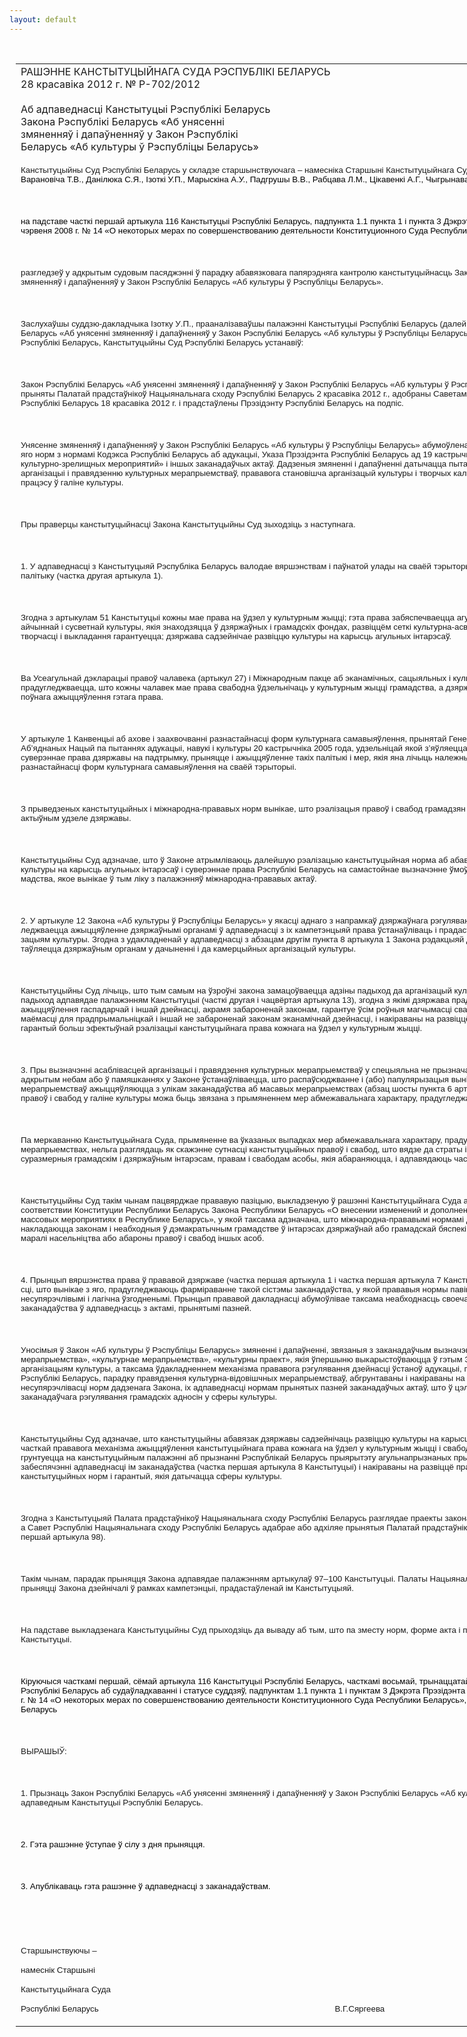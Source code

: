 ```yaml
---
layout: default
---
```


<div style="margin: 0px auto; width: 1000px;">

<div id="flag">

 

</div>

<div id="fixedWidth">

<div id="body">

<div id="columnSpanned">

<div id="content" style="margin: 10px">

<table>
<colgroup>
<col style="width: 100%" />
</colgroup>
<tbody>
<tr class="odd">
<td><div data-align="center" style="text-transform: uppercase;">
Рашэнне Канстытуцыйнага Суда Рэспублікі Беларусь
</div>
<div data-align="center">
28 красавіка 2012 г. № Р-702/2012
</div>
<div data-align="left" style="width: 400px; margin-top: 20px; margin-bottom: 20px;">
Аб адпаведнасці Канстытуцыі Рэспублікі Беларусь Закона Рэспублікі Беларусь «Аб унясенні змяненняў і дапаўненняў у Закон Рэспублікі Беларусь «Аб культуры ў Рэспубліцы Беларусь»
</div>
<p><span style="font-size: 10pt; font-family: Arial">Канстытуцыйны Суд Рэспублікі Беларусь у складзе старшынствуючага – намесніка Старшыні Канстытуцыйнага Суда Сяргеевай В.Г., суддзяў </span><span lang="BE" style="font-size: 10pt; color: black; font-family: Arial; mso-ansi-language: BE">Бойка Т.С., Варановіча Т.В., Данілюка С.Я., Ізоткі У.П., Марыскіна А.У., Падгрушы В.В., Рабцава Л.М., Цікавенкі А.Г., Чыгрынава С.П.</span></p>
<p><span style="font-size: 10pt; font-family: Arial"></span></p>
<p> </p>
<p><span style="font-size: 10pt; color: black; font-family: Arial">на падставе часткі першай артыкула 116 Канстытуцыі Рэспублікі Беларусь, падпункта 1.1 пункта 1 і пункта 3 Дэкрэта Прэзідэнта Рэспублікі Беларусь ад 26 чэрвеня 2008 г. № 14 «О некоторых мерах по совершенствованию деятельности Конституционного Суда Республики Беларусь»</span></p>
<p><span style="font-size: 10pt; color: black; font-family: Arial"></span></p>
<p> </p>
<p><span style="font-size: 10pt; font-family: Arial">разгледзеў у адкрытым судовым пасяджэнні ў парадку абавязковага папярэдняга кантролю канстытуцыйнасць Закона Рэспублікі Беларусь «Аб унясенні змяненняў і дапаўненняў у Закон Рэспублікі Беларусь «Аб культуры ў Рэспубліцы Беларусь».</span></p>
<p><span style="font-size: 10pt; font-family: Arial"></span></p>
<p> </p>
<p><span style="font-size: 10pt; font-family: Arial">Заслухаўшы суддзю-дакладчыка </span><span lang="BE" style="font-size: 10pt; font-family: Arial; mso-ansi-language: BE">Ізотку</span><span lang="BE" style="font-size: 10pt; font-family: Arial"> </span><span lang="BE" style="font-size: 10pt; font-family: Arial; mso-ansi-language: BE">У</span><span style="font-size: 10pt; font-family: Arial">.П., прааналізаваўшы палажэнн</span><span lang="BE" style="font-size: 10pt; font-family: Arial; mso-ansi-language: BE">і</span><span style="font-size: 10pt; font-family: Arial"> Канстытуцыі Рэспублікі Беларусь (далей – Канстытуцыя), Закона Рэспублікі Беларусь «Аб унясенні змяненняў і дапаўненняў у Закон Рэспублікі Беларусь «Аб культуры ў Рэспубліцы Беларусь» і іншых заканадаўчых актаў Рэспублікі Беларусь, Канстытуцыйны Суд Рэспублікі Беларусь устанавіў:</span></p>
<p><span style="font-size: 10pt; font-family: Arial"></span></p>
<p> </p>
<p><span style="font-size: 10pt; font-family: Arial">Закон Рэспублікі Беларусь «Аб унясенні змяненняў і дапаўненняў у Закон Рэспублікі Беларусь «Аб культуры ў Рэспубліцы Беларусь» (далей – Закон) прыняты Палатай прадстаўнікоў Нацыянальнага сход</span><span lang="BE" style="font-size: 10pt; font-family: Arial; mso-ansi-language: BE">у</span><span style="font-size: 10pt; font-family: Arial"> Рэспублікі Беларусь 2 красавіка 2012 г., адобраны Саветам Рэспублікі Нацыянальнага сход</span><span lang="BE" style="font-size: 10pt; font-family: Arial; mso-ansi-language: BE">у</span><span style="font-size: 10pt; font-family: Arial"> Рэспублікі Беларусь 18 красавіка 2012 г. і прадстаўлены Прэзідэнту Рэспублікі Беларусь на подпіс. </span></p>
<p><span style="font-size: 10pt; font-family: Arial"></span></p>
<p> </p>
<p><span style="font-size: 10pt; font-family: Arial">Унясенне змяненняў і дапаўненняў у Закон Рэспублікі Беларусь «Аб</span><span lang="BE" style="font-size: 10pt; font-family: Arial; mso-ansi-language: BE"> </span><span style="font-size: 10pt; font-family: Arial">культуры ў Рэспубліцы Беларусь» абумоўлена </span><span lang="BE" style="font-size: 10pt; font-family: Arial; mso-ansi-language: BE">перш за ўсё</span><span style="font-size: 10pt; font-family: Arial"> неабходнасцю ўзгаднення яго норм з нормамі Кодэкса Рэспублікі Беларусь аб адукацыі, Указа Прэзідэнта Рэспублікі Беларусь ад 19 кастрычніка 2010 г. № 542 «О проведении культурно-зрелищных мероприятий» і </span><span lang="BE" style="font-size: 10pt; font-family: Arial; mso-ansi-language: BE">іншых</span><span style="font-size: 10pt; font-family: Arial"> заканадаўчых актаў. </span><span lang="BE" style="font-size: 10pt; font-family: Arial; mso-ansi-language: BE">Дадзеныя </span><span style="font-size: 10pt; font-family: Arial">змяненні і дапаўненні </span><span lang="BE" style="font-size: 10pt; font-family: Arial; mso-ansi-language: BE">да</span><span style="font-size: 10pt; font-family: Arial">тычацца </span><span lang="BE" style="font-size: 10pt; font-family: Arial; mso-ansi-language: BE">пытанняў </span><span style="font-size: 10pt; font-family: Arial">рэгулявання адносін па арганізацыі і правядзенню культурных мерапрыемстваў, прававога </span><span lang="BE" style="font-size: 10pt; font-family: Arial; mso-ansi-language: BE">становішча</span><span style="font-size: 10pt; font-family: Arial"> арганізацый культуры і творчых калектываў, а таксама адукацыйнага працэсу ў галіне культуры.</span></p>
<p><span style="font-size: 10pt; font-family: Arial"></span></p>
<p> </p>
<p><span style="font-size: 10pt; font-family: Arial">Пры праверцы канстытуцыйнасці Закона Канстытуцыйны Суд зыходзіць з наступнага.</span></p>
<p><span style="font-size: 10pt; font-family: Arial"></span></p>
<p> </p>
<p><span style="font-size: 10pt; font-family: Arial">1. У адпаведнасці з Канстытуцыяй Рэспубліка Беларусь </span><span lang="BE" style="font-size: 10pt; font-family: Arial; mso-ansi-language: BE">вало</span><span style="font-size: 10pt; font-family: Arial">дае вяршэнствам і паўнатой улады на сваёй тэрыторыі</span><span lang="BE" style="font-size: 10pt; font-family: Arial; mso-ansi-language: BE">,</span><span style="font-size: 10pt; font-family: Arial"> самастойна ажыццяўляе ўнутраную палітыку (частк</span><span lang="BE" style="font-size: 10pt; font-family: Arial; mso-ansi-language: BE">а</span><span style="font-size: 10pt; font-family: Arial"> другая артыкула 1).</span></p>
<p><span style="font-size: 10pt; font-family: Arial"></span></p>
<p> </p>
<p><span style="font-size: 10pt; font-family: Arial">Згодна </span><span lang="BE" style="font-size: 10pt; font-family: Arial; mso-ansi-language: BE">з </span><span style="font-size: 10pt; font-family: Arial">артыкул</span><span lang="BE" style="font-size: 10pt; font-family: Arial; mso-ansi-language: BE">ам</span><span style="font-size: 10pt; font-family: Arial"> 51 Канстытуцыі кожны мае права на ўдзел у культурным жыцці; гэта права забяспечваецца агульнадаступнасцю каштоўнасцей айчыннай і сусветнай культуры, якія знаходзяцца ў дзяржаўных і грамадскіх фондах, развіццём сеткі культурна-асветных устаноў; </span><span lang="BE" style="font-size: 10pt; font-family: Arial; mso-ansi-language: BE">свабода</span><span style="font-size: 10pt; font-family: Arial"> мастацкай творчасці і выкладання гарантуецца; дзяржава садзейнічае развіццю культуры на </span><span lang="BE" style="font-size: 10pt; font-family: Arial; mso-ansi-language: BE">карысць</span><span style="font-size: 10pt; font-family: Arial"> агульных інтарэсаў. </span></p>
<p><span style="font-size: 10pt; font-family: Arial"></span></p>
<p> </p>
<p><span style="font-size: 10pt; font-family: Arial">Ва Усеагульнай дэкларацыі пра</span><span lang="BE" style="font-size: 10pt; font-family: Arial; mso-ansi-language: BE">во</span><span style="font-size: 10pt; font-family: Arial">ў чалавека (артыкул 27) і Міжнародным пакце аб эканамічных, сацыяльных і культурных правах (артыкул 15) таксама прадугледжваецца, што кожны чалавек мае права свабодна ўдзельнічаць у культурным жыцці </span><span lang="BE" style="font-size: 10pt; font-family: Arial; mso-ansi-language: BE">грамад</span><span style="font-size: 10pt; font-family: Arial">ства, а дзяржава павінна прымаць меры для поўнага ажыццяўлення гэтага права.</span></p>
<p><span style="font-size: 10pt; font-family: Arial"></span></p>
<p> </p>
<p><span style="font-size: 10pt; font-family: Arial">У артыкуле 1 Канвенцыі аб ахове і заахвочванні разнастайнасці форм культурнага самавыяўлення, прынятай Генеральнай канферэнцыяй Арганізацыі Аб’яднаных Нацый па пытаннях адукацыі, навукі і культуры 20 кастрычніка 2005 года, удзельніцай якой з’яўляецца Рэспубліка Беларусь, пацвярджаецца суверэннае права дзяржавы на падтрымку, прыняцце і ажыццяўленне так</span><span lang="BE" style="font-size: 10pt; font-family: Arial; mso-ansi-language: BE">іх</span><span style="font-size: 10pt; font-family: Arial"> палітыкі і мер, як</span><span lang="BE" style="font-size: 10pt; font-family: Arial; mso-ansi-language: BE">ія</span><span style="font-size: 10pt; font-family: Arial"> ян</span><span lang="BE" style="font-size: 10pt; font-family: Arial; mso-ansi-language: BE">а</span><span style="font-size: 10pt; font-family: Arial"> лічыць належнымі для аховы і заахвочвання разнастайнасці форм культурнага самавыяўлення на сваёй тэрыторыі. </span></p>
<p><span style="font-size: 10pt; font-family: Arial"></span></p>
<p> </p>
<p><span style="font-size: 10pt; font-family: Arial">З прыведзеных канстытуцыйных і міжнародна-прававых норм </span><span lang="BE" style="font-size: 10pt; font-family: Arial; mso-ansi-language: BE">выніка</span><span style="font-size: 10pt; font-family: Arial">е, што рэалізацыя правоў і свабод грамадзян у галіне культуры ажыццяўляецца пры актыўным удзеле дзяржавы.</span></p>
<p><span style="font-size: 10pt; font-family: Arial"></span></p>
<p> </p>
<p><span style="font-size: 10pt; font-family: Arial">Канстытуцыйны Суд адзначае, што ў Законе атрымліваюць далейшую рэалізацыю канстытуцыйная норма аб абавязку дзяржавы садзейнічаць развіццю культуры на </span><span lang="BE" style="font-size: 10pt; font-family: Arial; mso-ansi-language: BE">карысць</span><span style="font-size: 10pt; font-family: Arial"> агульных інтарэсаў і суверэннае права Рэспублікі Беларусь на самастойнае вызначэнне ўмоў культурнага развіцця беларускага </span><span lang="BE" style="font-size: 10pt; font-family: Arial; mso-ansi-language: BE">грамад</span><span style="font-size: 10pt; font-family: Arial">ства</span><span lang="BE" style="font-size: 10pt; font-family: Arial; mso-ansi-language: BE">,</span><span lang="BE" style="font-size: 10pt; font-family: Arial"> </span><span style="font-size: 10pt; font-family: Arial">якое вы</span><span lang="BE" style="font-size: 10pt; font-family: Arial; mso-ansi-language: BE">ні</span><span style="font-size: 10pt; font-family: Arial">кае ў тым ліку з палажэнняў міжнародна-прававых актаў</span><span lang="BE" style="font-size: 10pt; font-family: Arial; mso-ansi-language: BE">.</span></p>
<p><span lang="BE" style="font-size: 10pt; font-family: Arial; mso-ansi-language: BE"></span></p>
<p> </p>
<p><span lang="BE" style="font-size: 10pt; font-family: Arial; mso-ansi-language: BE">2. У артыкуле 12 Закона «Аб культуры ў Рэспубліцы Беларусь» у якасці аднаго з напрамкаў дзяржаўнага рэгулявання і кіравання ў галіне культуры прадугледжваецца ажыццяўленне дзяржаўнымі органамі ў адпаведнасці з іх кампетэнцыяй права ўстанаўліваць і прадастаўляць ільготы некамерцыйным арганізацыям культуры. Згодна з удакладненай у адпаведнасці з абзацам другім пункта 8 артыкула 1 Закона рэдакцыяй дадзенай нормы такое права прадастаўляецца дзяржаўным органам у дачыненні і да камерцыйных арганізацый культуры. </span></p>
<p><span lang="BE" style="font-size: 10pt; font-family: Arial; mso-ansi-language: BE"></span></p>
<p> </p>
<p><span style="font-size: 10pt; font-family: Arial">Канстытуцыйны Суд </span><span lang="BE" style="font-size: 10pt; font-family: Arial; mso-ansi-language: BE">лічыць</span><span style="font-size: 10pt; font-family: Arial">, што ты</span><span lang="BE" style="font-size: 10pt; font-family: Arial; mso-ansi-language: BE">м</span><span style="font-size: 10pt; font-family: Arial"> самы</span><span lang="BE" style="font-size: 10pt; font-family: Arial; mso-ansi-language: BE">м</span><span style="font-size: 10pt; font-family: Arial"> на ўзроўні закона замацоўваецца адзіны падыход да арганізацый культуры незалежна ад іх віду. Дадзены падыход адпавядае палажэнням Канстытуцыі (часткі другая і чацвёртая артыкула 13), </span><span lang="BE" style="font-size: 10pt; font-family: Arial; mso-ansi-language: BE">згодна </span><span style="font-size: 10pt; font-family: Arial">з якім</span><span lang="BE" style="font-size: 10pt; font-family: Arial; mso-ansi-language: BE">і</span><span style="font-size: 10pt; font-family: Arial"> дзяржав</span><span lang="BE" style="font-size: 10pt; font-family: Arial; mso-ansi-language: BE">а</span><span lang="BE" style="font-size: 10pt; font-family: Arial"> </span><span lang="BE" style="font-size: 10pt; font-family: Arial; mso-ansi-language: BE">прадастаўля</span><span style="font-size: 10pt; font-family: Arial">е ўсім роўныя правы для ажыццяўлення гаспадарчай і іншай дзейнасці, акрамя забароненай законам, гарантуе ўсім роўныя магчымасці свабоднага выкарыстання здольнасцей і маёмасці для прадпрымальніцкай і іншай не забароненай законам эканамічнай дзейнасці, і накіраваны на развіццё культурнай дзейнасці і ўстанаўленне гарантый бол</span><span lang="BE" style="font-size: 10pt; font-family: Arial; mso-ansi-language: BE">ьш</span><span style="font-size: 10pt; font-family: Arial"> эфектыўнай рэалізацыі канстытуцыйнага права кожнага на ўдзел у культурным жыцці.</span></p>
<p><span style="font-size: 10pt; font-family: Arial"></span></p>
<p> </p>
<p><span style="font-size: 10pt; font-family: Arial">3.</span><span lang="BE" style="font-size: 10pt; font-family: Arial; mso-ansi-language: BE"> </span><span style="font-size: 10pt; font-family: Arial">Пры вызначэнні асаблівасцей арганізацыі і правядзення культурных мерапрыемстваў у спецыяльна не прызначаных для гэтай </span><span lang="BE" style="font-size: 10pt; font-family: Arial; mso-ansi-language: BE">мэт</span><span style="font-size: 10pt; font-family: Arial">ы месцах пад адкрытым </span><span lang="BE" style="font-size: 10pt; font-family: Arial; mso-ansi-language: BE">неба</span><span style="font-size: 10pt; font-family: Arial">м або ў памяшканнях у Законе </span><span lang="BE" style="font-size: 10pt; font-family: Arial; mso-ansi-language: BE">ўстанаўліваецца</span><span style="font-size: 10pt; font-family: Arial">, што распаўсюджванне і (або) папулярызацыя вынікаў творчай дзейнасці ў ходзе такіх мерапрыемстваў ажыццяўля</span><span lang="BE" style="font-size: 10pt; font-family: Arial; mso-ansi-language: BE">ю</span><span style="font-size: 10pt; font-family: Arial">цца з улікам заканадаўства аб масавых мерапрыемствах (абзац шосты пункта 6 артыкула 1), у сувязі з чым рэалізацыя пра</span><span lang="BE" style="font-size: 10pt; font-family: Arial; mso-ansi-language: BE">во</span><span style="font-size: 10pt; font-family: Arial">ў і </span><span lang="BE" style="font-size: 10pt; font-family: Arial; mso-ansi-language: BE">свабод</span><span style="font-size: 10pt; font-family: Arial"> у галіне культуры можа </span><span lang="BE" style="font-size: 10pt; font-family: Arial; mso-ansi-language: BE">быць </span><span style="font-size: 10pt; font-family: Arial">звязана з прымяненнем мер абмежавальнага характару, прадугледжаных дадзеным заканадаўствам.</span></p>
<p><span style="font-size: 10pt; font-family: Arial"></span></p>
<p> </p>
<p><span style="font-size: 10pt; font-family: Arial">Па меркаванн</span><span lang="BE" style="font-size: 10pt; font-family: Arial; mso-ansi-language: BE">ю</span><span style="font-size: 10pt; font-family: Arial"> Канстытуцыйнага Суда, прымяненне </span><span lang="BE" style="font-size: 10pt; font-family: Arial; mso-ansi-language: BE">ва ўказаных</span><span style="font-size: 10pt; font-family: Arial"> выпадках мер абмежавальнага характару, прадугледжаных заканадаўствам аб масавых мерапрыемствах, нельга разглядаць як скажэнне сутнасці канстытуцыйных правоў і свабод, </span><span lang="BE" style="font-size: 10pt; font-family: Arial; mso-ansi-language: BE">што</span><span style="font-size: 10pt; font-family: Arial"> вядзе да страты іх рэальнага зместу, калі гэтыя меры суразмерныя грамадскім і дзяржаўным інтарэсам, правам і свабодам асобы, якія абараняюцца</span><span lang="BE" style="font-size: 10pt; font-family: Arial; mso-ansi-language: BE">,</span><span style="font-size: 10pt; font-family: Arial"> і адпавядаюць част</span><span lang="BE" style="font-size: 10pt; font-family: Arial; mso-ansi-language: BE">цы</span><span style="font-size: 10pt; font-family: Arial"> перша</span><span lang="BE" style="font-size: 10pt; font-family: Arial; mso-ansi-language: BE">й</span><span style="font-size: 10pt; font-family: Arial"> артыкула 23 Канстытуцыі.</span></p>
<p><span style="font-size: 10pt; font-family: Arial"></span></p>
<p> </p>
<p><span style="font-size: 10pt; font-family: Arial">Канстытуцыйны Суд такім чынам пацвярджае прававую пазіцыю, выкладзеную ў рашэнні Канстытуцыйнага Суда ад 28 кастрычніка 2011 г. «О соответствии Конституции Республики Беларусь Закона Республики Беларусь «О внесении изменений и дополнений в Закон Республики Беларусь «О массовых мероприятиях в Республике Беларусь», у якой таксама адзначана, што міжнародна-прававымі нормамі дапускаюцца абмежаванні, якія накладаюцца законам і неабходныя ў дэмакратычным </span><span lang="BE" style="font-size: 10pt; font-family: Arial; mso-ansi-language: BE">грамад</span><span style="font-size: 10pt; font-family: Arial">стве ў інтарэсах дзяржаўнай або грамадскай бяспекі, грамадскага парадку, аховы здароўя і маралі насельніцтва або абароны правоў і свабод </span><span lang="BE" style="font-size: 10pt; font-family: Arial; mso-ansi-language: BE">іншы</span><span style="font-size: 10pt; font-family: Arial">х асоб.</span></p>
<p><span style="font-size: 10pt; font-family: Arial"></span></p>
<p> </p>
<p><span style="font-size: 10pt; font-family: Arial">4. Прынцып вяршэнства права ў прававой дзяржаве (частка першая артыкула 1 і частка першая артыкула 7 Канстытуцыі) і прынцып прававой </span><span lang="BE" style="font-size: 10pt; font-family: Arial; mso-ansi-language: BE">дакладнасці, што</span><span style="font-size: 10pt; font-family: Arial"> вы</span><span lang="BE" style="font-size: 10pt; font-family: Arial; mso-ansi-language: BE">ні</span><span style="font-size: 10pt; font-family: Arial">кае з яго</span><span lang="BE" style="font-size: 10pt; font-family: Arial; mso-ansi-language: BE">, прадугледжваюць</span><span style="font-size: 10pt; font-family: Arial"> фарміраванне такой сістэмы заканадаўства, у якой прававыя нормы павінны быць яснымі, дакладнымі, несупярэчлівымі і лагічна ўзгодненымі. Прынцып прававой </span><span lang="BE" style="font-size: 10pt; font-family: Arial; mso-ansi-language: BE">даклад</span><span style="font-size: 10pt; font-family: Arial">насці абумоўлівае таксама неабходнасць своечасовага прывядзення актаў заканадаўства ў адпаведнасць з актамі, прынятымі пазней.</span></p>
<p><span style="font-size: 10pt; font-family: Arial"></span></p>
<p> </p>
<p><span lang="BE" style="font-size: 10pt; font-family: Arial; mso-ansi-language: BE">У</span><span style="font-size: 10pt; font-family: Arial">носімыя ў Закон «Аб культуры ў Рэспубліцы Беларусь»</span><span lang="BE" style="font-size: 10pt; font-family: Arial; mso-ansi-language: BE"> з</span><span style="font-size: 10pt; font-family: Arial">мяненні і дапаўненні, звязаныя з заканадаўчым вызначэннем тэрмінаў «культурна-відовішчнае мерапрыемства», «культурнае мерапрыемства», «культурны праект», </span><span lang="BE" style="font-size: 10pt; font-family: Arial; mso-ansi-language: BE">якія ў</span><span style="font-size: 10pt; font-family: Arial">першыню выкарыстоўва</span><span lang="BE" style="font-size: 10pt; font-family: Arial; mso-ansi-language: BE">юцца ў</span><span style="font-size: 10pt; font-family: Arial"> гэтым Законе, </span><span lang="BE" style="font-size: 10pt; font-family: Arial; mso-ansi-language: BE">прадастаўле</span><span style="font-size: 10pt; font-family: Arial">ннем ільгот арганізацыям культуры, а таксама ўдакладненнем механізма прававога рэгулявання дзейнасці ўстаноў адукацыі, падпарадкаваных Міністэрству культуры Рэспублікі Беларусь, парадку правядзення культурна-відовішчных мерапрыемстваў, </span><span lang="BE" style="font-size: 10pt; font-family: Arial; mso-ansi-language: BE">абгрунтава</span><span style="font-size: 10pt; font-family: Arial">ны і накіраваны на забеспячэнне яснасці і несупярэчлівасці норм дадзенага Закона, іх адпаведнасц</span><span lang="EN-US" style="font-size: 10pt; font-family: Arial; mso-ansi-language: EN-US">і</span><span style="font-size: 10pt; font-family: Arial"> нормам прынятых пазней заканадаўчых актаў, што ў цэлым будзе </span><span lang="BE" style="font-size: 10pt; font-family: Arial; mso-ansi-language: BE">садзейніч</span><span style="font-size: 10pt; font-family: Arial">аць аптымізацыі заканадаўчага рэгулявання грамадскіх адносін у сферы культуры.</span></p>
<p><span style="font-size: 10pt; font-family: Arial"></span></p>
<p> </p>
<p><span style="font-size: 10pt; font-family: Arial">Канстытуцыйны Суд адзначае, што канстытуцыйны абавязак дзяржавы садзейнічаць развіццю культуры на </span><span lang="BE" style="font-size: 10pt; font-family: Arial; mso-ansi-language: BE">карысць</span><span style="font-size: 10pt; font-family: Arial"> агульных інтарэсаў з’яўляецца часткай прававога механізма ажыццяўлення канстытуцыйнага права кожнага на ўдзел у культурным жыцці і </span><span lang="BE" style="font-size: 10pt; font-family: Arial; mso-ansi-language: BE">свабоду</span><span style="font-size: 10pt; font-family: Arial"> мастацкай творчасці. Закон грунтуецца на канстытуцыйным палажэнні аб прызнанні Рэспублікай Беларусь прыярытэту агульнапрызнаных прынцыпаў міжнароднага права, забеспячэнні адпаведнасці ім заканадаўства (частка першая артыкула 8 Канстытуцыі) і накіраваны на развіццё прававых механізмаў рэалізацыі канстытуцыйных норм і гарантый, якія датычацца сферы культуры.</span></p>
<p><span style="font-size: 10pt; font-family: Arial"></span></p>
<p> </p>
<p><span style="font-size: 10pt; font-family: Arial">Згодна </span><span lang="BE" style="font-size: 10pt; font-family: Arial; mso-ansi-language: BE">з </span><span style="font-size: 10pt; font-family: Arial">Канстытуцы</span><span lang="BE" style="font-size: 10pt; font-family: Arial; mso-ansi-language: BE">яй</span><span style="font-size: 10pt; font-family: Arial"> Палата прадстаўнікоў Нацыянальнага сход</span><span lang="BE" style="font-size: 10pt; font-family: Arial; mso-ansi-language: BE">у</span><span style="font-size: 10pt; font-family: Arial"> Рэспублікі Беларусь разглядае праекты законаў (пункт 2 часткі першай артыкула 97), а Савет Рэспублікі Нацыянальнага сход</span><span lang="BE" style="font-size: 10pt; font-family: Arial; mso-ansi-language: BE">у</span><span style="font-size: 10pt; font-family: Arial"> Рэспублікі Беларусь адабрае або адхіляе прынятыя Палатай прадстаўнікоў праекты законаў (пункт 1 часткі перша</span><span lang="BE" style="font-size: 10pt; font-family: Arial; mso-ansi-language: BE">й</span><span style="font-size: 10pt; font-family: Arial"> артыкула 98).</span></p>
<p><span style="font-size: 10pt; font-family: Arial"></span></p>
<p> </p>
<p><span style="font-size: 10pt; font-family: Arial">Такім чынам, парадак прыняцця Закона адпавядае палажэнням артыкулаў 97–100 Канстытуцыі. Палаты Нацыянальнага сход</span><span lang="BE" style="font-size: 10pt; font-family: Arial; mso-ansi-language: BE">у</span><span style="font-size: 10pt; font-family: Arial"> Рэспублікі Беларусь пры прыняцці Закона дзейнічалі ў рамках кампетэнцыі, </span><span lang="BE" style="font-size: 10pt; font-family: Arial; mso-ansi-language: BE">прадастаўле</span><span style="font-size: 10pt; font-family: Arial">най ім Канстытуцыяй.</span></p>
<p><span style="font-size: 10pt; font-family: Arial"></span></p>
<p> </p>
<p><span style="font-size: 10pt; font-family: Arial">На падставе выкладзен</span><span lang="BE" style="font-size: 10pt; font-family: Arial; mso-ansi-language: BE">ага</span><span style="font-size: 10pt; font-family: Arial"> Канстытуцыйны Суд прыходзіць да вываду аб тым, што па змес</span><span lang="BE" style="font-size: 10pt; font-family: Arial; mso-ansi-language: BE">ту</span><span style="font-size: 10pt; font-family: Arial"> норм, форме акта і парадку прыняцця Закон не супярэчыць Канстытуцыі.</span></p>
<p><span style="font-size: 10pt; font-family: Arial"></span></p>
<p> </p>
<p><span style="font-size: 10pt; color: black; font-family: Arial">Кіруючыся часткамі першай, сёмай артыкула 116 Канстытуцыі Рэспублікі Беларусь, часткамі восьмай, трынаццатай, чатырнаццатай артыкула 24 Кодэкса Рэспублікі Беларусь аб судаўладкаванні і статусе суддзяў, падпунктам 1.1 пункта 1 і пунктам 3 Дэкрэта Прэзідэнта Рэспублікі Беларусь ад 26 чэрвеня 2008 г. № 14 «О некоторых мерах по совершенствованию деятельности Конституционного Суда Республики Беларусь», Канстытуцыйны Суд Рэспублікі Беларусь</span></p>
<p><span style="font-size: 10pt; font-family: Arial"></span></p>
<p> </p>
<p><span style="font-size: 10pt; font-family: Arial">ВЫРАШЫЎ:</span></p>
<p><span style="font-size: 10pt; font-family: Arial"></span></p>
<p> </p>
<p><span style="font-size: 10pt; font-family: Arial">1. Прызнаць Закон Рэспублікі Беларусь «Аб унясенні змяненняў і дапаўненняў у Закон Рэспублікі Беларусь «Аб культуры ў Рэспубліцы Беларусь» адпав</span><span lang="BE" style="font-size: 10pt; font-family: Arial; mso-ansi-language: BE">едн</span><span style="font-size: 10pt; font-family: Arial">ым Канстытуцыі Рэспублікі Беларусь. </span></p>
<p><span style="font-size: 10pt; font-family: Arial"></span></p>
<p> </p>
<p><span style="font-size: 10pt; color: black; font-family: Arial">2. Гэта рашэнне ўступае ў сілу з дня прыняцця.</span></p>
<p><span style="font-size: 10pt; color: black; font-family: Arial"></span></p>
<p> </p>
<p><span style="font-size: 10pt; color: black; font-family: Arial">3. Апублікаваць гэта рашэнне ў адпаведнасці з заканадаўствам.</span></p>
<p><span style="font-size: 10pt; font-family: Arial"></span></p>
<p> </p>
<p><span style="font-size: 10pt; font-family: Arial"></span></p>
<p> </p>
<p><span style="font-size: 10pt; font-family: Arial">Старшынствуючы –</span></p>
<p><span style="font-size: 10pt; font-family: Arial">намеснік Старшыні </span></p>
<p><span style="font-size: 10pt; font-family: Arial">Канстытуцыйнага Суда</span></p>
<p><span style="font-size: 10pt; font-family: Arial">Рэспублікі Беларусь<span style="mso-tab-count: 4">                                       </span><span style="mso-tab-count: 1">            </span><span style="mso-tab-count: 1">            </span><span style="mso-tab-count: 2">                        </span><span style="mso-tab-count: 1">            </span><span style="mso-spacerun: yes">   </span>В.Г.Сяргеева</span></p></td>
</tr>
</tbody>
</table>

</div>

<div class="terminator">

 

</div>

</div>

</div>

</div>

</div>
